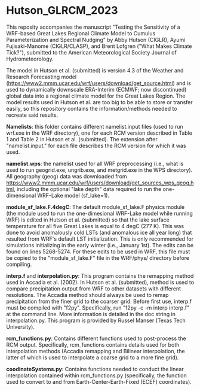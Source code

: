 # Hutson_GLRCM_2023

This reposity accompanies the manuscript "Testing the Sensitivity of a WRF-based Great Lakes Regional Climate Model to Cumulus Parameterization and Spectral Nudging" by Abby Hutson (CIGLR), Ayumi Fujisaki-Manome (CIGLR/CLASP), and Brent Lofgren ("What Makes Climate Tick?"), submitted to the American Meteorological Society Journal of Hydrometeorology. 

The model in Hutson et al. (submitted) is version 4.3 of the Weather and Research Forecasting model (https://www2.mmm.ucar.edu/wrf/users/download/get_source.html) and is used to dynamically downscale ERA-Interim (ECMWF; now discontinued) global data into a regional climate model for the Great Lakes Region. The model results used in Hutson et al. are too big to be able to store or transfer easily, so this repository contains the information/methods needed to recreate said results. 

**Namelists**: this folder contains different namelist.input files (used to run wrf.exe in the WRF directory), one for each RCM version described in Table 1 and Table 2 in Hutson et al. (submitted). The extension after "namelist.input." for each file describes the RCM version for which it was used. 

**namelist.wps**: the namelist used for all WRF preprocessing (i.e., what is used to run geogrid.exe, ungrib.exe, and metgrid.exe in the WPS directory). All geography (geog) data was downloaded from https://www2.mmm.ucar.edu/wrf/users/download/get_sources_wps_geog.html, including the optional "lake depth" data required to run the one-dimensional WRF-Lake model (sf_lake=1). 

**module_sf_lake.F.4degC**: The default module_sf_lake.F physics module (the module used to run the one-dimesional WRF-Lake model while running WRF) is edited in Hutson et al. (submitted) so that the lake surface temperature for all five Great Lakes is equal to 4 degC (277 K). This was done to avoid anomalously cold LSTs (and anomalous ice all year long) that resulted from WRF's default LST initialization. This is only recommended for simulations initializing in the early winter (i.e., January 1st). The edits can be found on lines 5268-5274. For these edits to be used in WRF, this file must be copied to the "module_sf_lake.F" file in the WRF/phys/ directory before compiling. 

**interp.f** and **interpolation.py**: This program contains the remapping method used in Accadia et al. (2002). In Hutson et al. (submitted), method is used to compare precipitation output from WRF to other datasets with different resolutions. The Accadia method should always be used to remap precipitation from the finer grid to the coarser grid. Before first use, interp.f must be compiled with "f2py". Specifically, run "f2py -c -m interp interp.f" at the command line. More information is detailed in the doc string in interpolation.py. This program is provided by Russel Manser (Texas Tech University). 

**rcm_functions.py**: Contains different functions used to post-process the RCM output. Specifically, rcm_functions contains details used for both interpolation methods (Accadia remapping and Bilinear interpolation, the latter of which is used to interpolate a coarse grid to a more fine grid). 

**coodinateSystems.py**: Contains functions needed to conduct the linear interpolation contained within rcm_functions.py (specifically, the function used to convert to and from Earth-Center-Earth-Fixed (ECEF) coordinates). 
